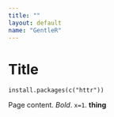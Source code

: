 ```yaml
---
title: ""
layout: default
name: "GentleR"
---
```


# Title


```{r}
install.packages(c("httr"))
```

Page content. *Bold*. `x=1`. **thing**



